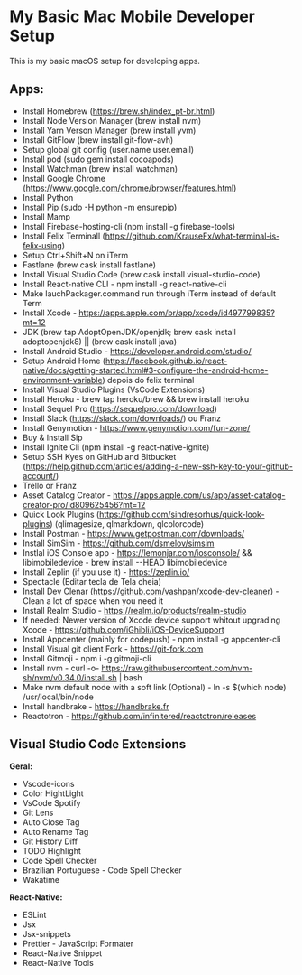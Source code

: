 # My Basic Mac Mobile Developer Setup

This is my basic macOS setup for developing apps.

## Apps:
- Install Homebrew (https://brew.sh/index_pt-br.html)
- Install Node Version Manager (brew install nvm)
- Install Yarn Verson Manager (brew install yvm)
- Install GitFlow (brew install git-flow-avh)
- Setup global git config (user.name user.email)
- Install pod (sudo gem install cocoapods)
- Install Watchman (brew install watchman)
- Install Google Chrome (https://www.google.com/chrome/browser/features.html)
- Install Python
- Install Pip (sudo -H python -m ensurepip)
- Install Mamp
- Install Firebase-hosting-cli (npm install -g firebase-tools)
- Install Felix Terminall (https://github.com/KrauseFx/what-terminal-is-felix-using)
- Setup Ctrl+Shift+N on iTerm
- Fastlane (brew cask install fastlane)
- Install Visual Studio Code (brew cask install visual-studio-code)
- Install React-native CLI - npm install -g react-native-cli
- Make lauchPackager.command run through iTerm instead of default Term
- Install Xcode - https://apps.apple.com/br/app/xcode/id497799835?mt=12
- JDK (brew tap AdoptOpenJDK/openjdk; brew cask install adoptopenjdk8) || (brew cask install java)
- Install Android Studio - https://developer.android.com/studio/
- Setup Android Home (https://facebook.github.io/react-native/docs/getting-started.html#3-configure-the-android-home-environment-variable) depois do felix terminal
- Install Visual Studio Plugins (VsCode Extensions)
- Install Heroku - brew tap heroku/brew && brew install heroku
- Install Sequel Pro (https://sequelpro.com/download)
- Install Slack (https://slack.com/downloads/) ou Franz
- Install Genymotion - https://www.genymotion.com/fun-zone/
- Buy & Install Sip
- Install Ignite Cli (npm install -g react-native-ignite)
- Setup SSH Kyes on GitHub and Bitbucket (https://help.github.com/articles/adding-a-new-ssh-key-to-your-github-account/)
- Trello or Franz
- Asset Catalog Creator - https://apps.apple.com/us/app/asset-catalog-creator-pro/id809625456?mt=12
- Quick Look Plugins (https://github.com/sindresorhus/quick-look-plugins) (qlimagesize, qlmarkdown, qlcolorcode)
- Install Postman - https://www.getpostman.com/downloads/
- Install SimSim - https://github.com/dsmelov/simsim
- Instlal iOS Console app - https://lemonjar.com/iosconsole/ && libimobiledevice - brew install --HEAD libimobiledevice
- Install Zeplin (if you use it) - https://zeplin.io/
- Spectacle (Editar tecla de Tela cheia)
- Install Dev Clenar (https://github.com/vashpan/xcode-dev-cleaner) - Clean a lot of space when you need it
- Install Realm Studio - https://realm.io/products/realm-studio
- If needed: Newer version of Xcode device support whitout upgrading Xcode - https://github.com/iGhibli/iOS-DeviceSupport
- Install Appcenter (mainly for codepush) -  npm install -g appcenter-cli
- Install Visual git client Fork - https://git-fork.com
- Install Gitmoji - npm i -g gitmoji-cli
- Install nvm - curl -o- https://raw.githubusercontent.com/nvm-sh/nvm/v0.34.0/install.sh | bash
- Make nvm default node with a soft link (Optional) - ln -s $(which node) /usr/local/bin/node
- Install handbrake - https://handbrake.fr
- Reactotron - https://github.com/infinitered/reactotron/releases

## Visual Studio Code Extensions

**Geral:**
- Vscode-icons
- Color HightLight
- VsCode Spotify
- Git Lens
- Auto Close Tag
- Auto Rename Tag
- Git History Diff
- TODO Highlight
- Code Spell Checker
- Brazilian Portuguese - Code Spell Checker
- Wakatime

**React-Native:**
- ESLint
- Jsx
- Jsx-snippets
- Prettier - JavaScript Formater
- React-Native Snippet
- React-Native Tools

